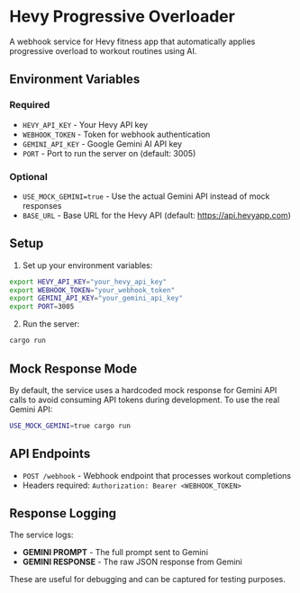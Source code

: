 # Hevy Progressive Overloader

A webhook service for Hevy fitness app that automatically applies progressive overload to workout routines using AI.

## Environment Variables

### Required

- `HEVY_API_KEY` - Your Hevy API key
- `WEBHOOK_TOKEN` - Token for webhook authentication
- `GEMINI_API_KEY` - Google Gemini AI API key
- `PORT` - Port to run the server on (default: 3005)

### Optional

- `USE_MOCK_GEMINI=true` - Use the actual Gemini API instead of mock responses
- `BASE_URL` - Base URL for the Hevy API (default: <https://api.hevyapp.com>)

## Setup

1. Set up your environment variables:

```bash
export HEVY_API_KEY="your_hevy_api_key"
export WEBHOOK_TOKEN="your_webhook_token"
export GEMINI_API_KEY="your_gemini_api_key"
export PORT=3005
```

2. Run the server:

```bash
cargo run
```

## Mock Response Mode

By default, the service uses a hardcoded mock response for Gemini API calls to avoid consuming API tokens during development. To use the real Gemini API:

```bash
USE_MOCK_GEMINI=true cargo run
```

## API Endpoints

- `POST /webhook` - Webhook endpoint that processes workout completions
- Headers required: `Authorization: Bearer <WEBHOOK_TOKEN>`

## Response Logging

The service logs:

- **GEMINI PROMPT** - The full prompt sent to Gemini
- **GEMINI RESPONSE** - The raw JSON response from Gemini

These are useful for debugging and can be captured for testing purposes.
